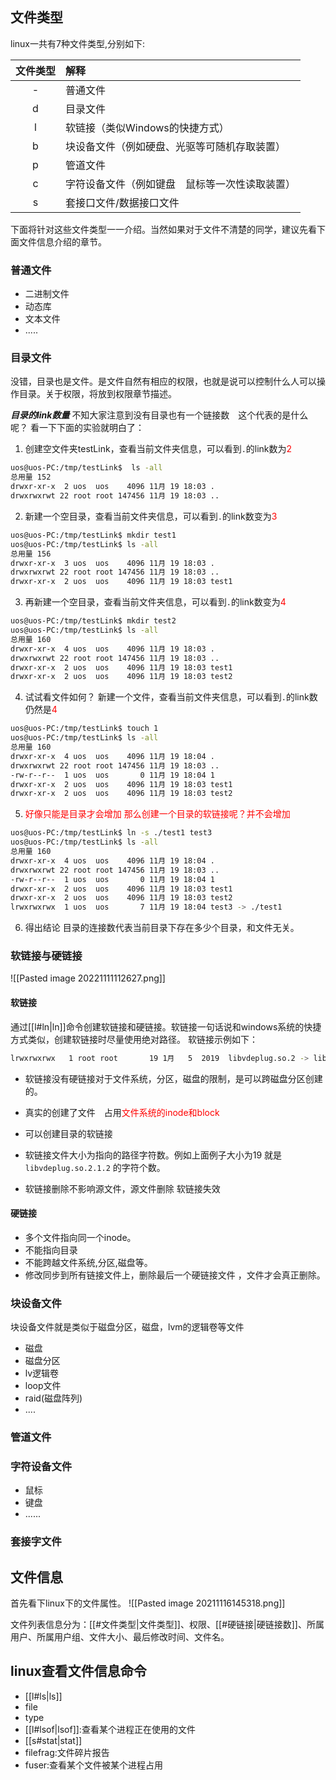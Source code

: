 ```toc
```

## 文件类型

linux一共有7种文件类型,分别如下:

| 文件类型 | 解释                      |
| :--: | :---------------------- |
|   -  | 普通文件                    |
|   d  | 目录文件                    |
|   l  | 软链接（类似Windows的快捷方式）     |
|   b  | 块设备文件（例如硬盘、光驱等可随机存取装置）  |
|   p  | 管道文件                    |
|   c  | 字符设备文件（例如键盘　鼠标等一次性读取装置） |
|   s  | 套接口文件/数据接口文件            |

下面将针对这些文件类型一一介绍。当然如果对于文件不清楚的同学，建议先看下面文件信息介绍的章节。

### 普通文件

- 二进制文件
- 动态库
- 文本文件
- .....

### 目录文件

没错，目录也是文件。是文件自然有相应的权限，也就是说可以控制什么人可以操作目录。关于权限，将放到权限章节描述。

**_目录的link数量_** 不知大家注意到没有目录也有一个链接数　这个代表的是什么呢？ 看一下下面的实验就明白了：

1. 创建空文件夹testLink，查看当前文件夹信息，可以看到`.`的link数为<font color=#FF0000>2</font>

```bash
uos@uos-PC:/tmp/testLink$  ls -all
总用量 152
drwxr-xr-x  2 uos  uos    4096 11月 19 18:03 .
drwxrwxrwt 22 root root 147456 11月 19 18:03 ..
```

2. 新建一个空目录，查看当前文件夹信息，可以看到`.`的link数变为<font color=#FF0000>3</font>

```bash
uos@uos-PC:/tmp/testLink$ mkdir test1
uos@uos-PC:/tmp/testLink$ ls -all
总用量 156
drwxr-xr-x  3 uos  uos    4096 11月 19 18:03 .
drwxrwxrwt 22 root root 147456 11月 19 18:03 ..
drwxr-xr-x  2 uos  uos    4096 11月 19 18:03 test1
```

3. 再新建一个空目录，查看当前文件夹信息，可以看到`.`的link数变为<font color=#FF0000>4</font>

```bash
uos@uos-PC:/tmp/testLink$ mkdir test2
uos@uos-PC:/tmp/testLink$ ls -all
总用量 160
drwxr-xr-x  4 uos  uos    4096 11月 19 18:03 .
drwxrwxrwt 22 root root 147456 11月 19 18:03 ..
drwxr-xr-x  2 uos  uos    4096 11月 19 18:03 test1
drwxr-xr-x  2 uos  uos    4096 11月 19 18:03 test2
```

4. 试试看文件如何？  新建一个文件，查看当前文件夹信息，可以看到`.`的link数仍然是<font color=#FF0000>4</font>

```bash
uos@uos-PC:/tmp/testLink$ touch 1
uos@uos-PC:/tmp/testLink$ ls -all
总用量 160
drwxr-xr-x  4 uos  uos    4096 11月 19 18:04 .
drwxrwxrwt 22 root root 147456 11月 19 18:03 ..
-rw-r--r--  1 uos  uos       0 11月 19 18:04 1
drwxr-xr-x  2 uos  uos    4096 11月 19 18:03 test1
drwxr-xr-x  2 uos  uos    4096 11月 19 18:03 test2
```

5. <font color=#FF0000>好像只能是目录才会增加 那么创建一个目录的软链接呢？并不会增加</font>

```bash
uos@uos-PC:/tmp/testLink$ ln -s ./test1 test3
uos@uos-PC:/tmp/testLink$ ls -all
总用量 160
drwxr-xr-x  4 uos  uos    4096 11月 19 18:04 .
drwxrwxrwt 22 root root 147456 11月 19 18:03 ..
-rw-r--r--  1 uos  uos       0 11月 19 18:04 1
drwxr-xr-x  2 uos  uos    4096 11月 19 18:03 test1
drwxr-xr-x  2 uos  uos    4096 11月 19 18:03 test2
lrwxrwxrwx  1 uos  uos       7 11月 19 18:04 test3 -> ./test1
```
6. 得出结论 目录的连接数代表当前目录下存在多少个目录，和文件无关。

### 软链接与硬链接

![[Pasted image 20221111112627.png]]

#### 软链接

通过[[l#ln|ln]]命令创建软链接和硬链接。软链接一句话说和windows系统的快捷方式类似，创建软链接时尽量使用绝对路径。
软链接示例如下：

```bash
lrwxrwxrwx   1 root root       19 1月   5  2019  libvdeplug.so.2 -> libvdeplug.so.2.1.2
```

- 软链接没有硬链接对于文件系统，分区，磁盘的限制，是可以跨磁盘分区创建的。

- 真实的创建了文件　占用<font color=#FF0000>文件系统的inode和block</font>

- 可以创建目录的软链接

- 软链接文件大小为指向的路径字符数。例如上面例子大小为19 就是`libvdeplug.so.2.1.2` 的字符个数。

- 软链接删除不影响源文件，源文件删除 软链接失效


#### 硬链接

- 多个文件指向同一个inode。
- 不能指向目录
- 不能跨越文件系统,分区,磁盘等。
- 修改同步到所有链接文件上，删除最后一个硬链接文件 ，文件才会真正删除。

### 块设备文件
块设备文件就是类似于磁盘分区，磁盘，lvm的逻辑卷等文件

- 磁盘
- 磁盘分区
- lv逻辑卷
- loop文件
- raid(磁盘阵列)
- ....

### 管道文件

### 字符设备文件
- 鼠标
- 键盘
- ......

### 套接字文件

## 文件信息

首先看下linux下的文件属性。
![[Pasted image 20211116145318.png]]

文件列表信息分为：[[#文件类型|文件类型]]、权限、[[#硬链接|硬链接数]]、所属用户、所属用户组、文件大小、最后修改时间、文件名。


## linux查看文件信息命令

- [[l#ls|ls]]
- file
- type
- [[l#lsof|lsof]]:查看某个进程正在使用的文件
- [[s#stat|stat]]
- filefrag:文件碎片报告
- fuser:查看某个文件被某个进程占用
